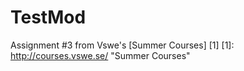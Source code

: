 TestMod
=======

Assignment #3 from Vswe's [Summer Courses] [1]
  [1]: http://courses.vswe.se/ "Summer Courses"
